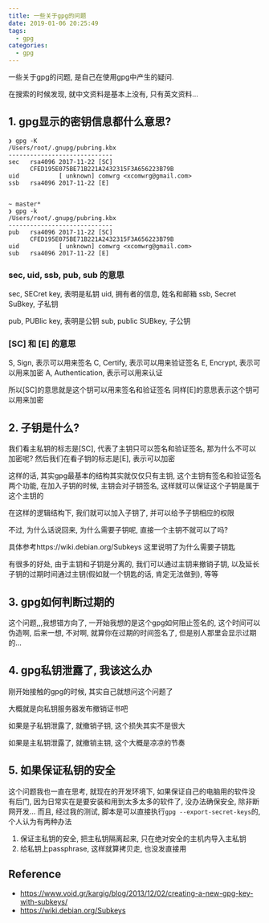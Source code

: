 ```yaml
---
title: 一些关于gpg的问题
date: 2019-01-06 20:25:49
tags:
  - gpg
categories:
  - gpg
---
```


一些关于gpg的问题, 是自己在使用gpg中产生的疑问.

在搜索的时候发现, 就中文资料是基本上没有, 只有英文资料...

<!-- more -->

## 1. gpg显示的密钥信息都什么意思?
```
❯ gpg -K
/Users/root/.gnupg/pubring.kbx
-----------------------------
sec   rsa4096 2017-11-22 [SC]
      CFED195E075BE71B221A2432315F3A656223B79B
uid           [ unknown] comwrg <xcomwrg@gmail.com>
ssb   rsa4096 2017-11-22 [E]


~ master*
❯ gpg -k
/Users/root/.gnupg/pubring.kbx
-----------------------------
pub   rsa4096 2017-11-22 [SC]
      CFED195E075BE71B221A2432315F3A656223B79B
uid           [ unknown] comwrg <xcomwrg@gmail.com>
sub   rsa4096 2017-11-22 [E]
```

### sec, uid, ssb, pub, sub 的意思
sec, SECret key, 表明是私钥
uid, 拥有者的信息, 姓名和邮箱
ssb, Secret SuBkey, 子私钥

pub, PUBlic key, 表明是公钥
sub, public SUBkey, 子公钥

### [SC] 和 [E] 的意思
S, Sign, 表示可以用来签名
C, Certify, 表示可以用来验证签名
E, Encrypt, 表示可以用来加密
A, Authentication, 表示可以用来认证

所以[SC]的意思就是这个钥可以用来签名和验证签名
同样[E]的意思表示这个钥可以用来加密

## 2. 子钥是什么?
我们看主私钥的标志是[SC], 代表了主钥只可以签名和验证签名, 那为什么不可以加密呢?
然后我们在看子钥的标志是[E], 表示可以加密

这样的话, 其实gpg最基本的结构其实就仅仅只有主钥, 这个主钥有签名和验证签名两个功能, 在加入子钥的时候, 主钥会对子钥签名, 这样就可以保证这个子钥是属于这个主钥的

在这样的逻辑结构下,  我们就可以加入子钥了, 并可以给予子钥相应的权限

不过, 为什么话说回来, 为什么需要子钥呢, 直接一个主钥不就可以了吗?

具体参考https://wiki.debian.org/Subkeys 这里说明了为什么需要子钥匙

有很多的好处, 由于主钥和子钥是分离的, 我们可以通过主钥来撤销子钥, 以及延长子钥的过期时间通过主钥(假如就一个钥匙的话, 肯定无法做到), 等等


## 3. gpg如何判断过期的
这个问题,,,我想错方向了, 一开始我想的是这个gpg如何阻止签名的, 这个时间可以伪造啊, 后来一想, 不对啊, 就算你在过期的时间签名了, 但是别人那里会显示过期的...

## 4. gpg私钥泄露了, 我该这么办
刚开始接触的gpg的时候, 其实自己就想问这个问题了

大概就是向私钥服务器发布撤销证书吧

如果是子私钥泄露了, 就撤销子钥, 这个损失其实不是很大

如果是主私钥泄露了, 就撤销主钥, 这个大概是凉凉的节奏

## 5. 如果保证私钥的安全
这个问题我也一直在思考, 就现在的开发环境下, 如果保证自己的电脑用的软件没有后门, 因为日常实在是要安装和用到太多太多的软件了, 没办法确保安全, 除非断网开发... 而且, 经过我的测试, 脚本是可以直接执行`gpg --export-secret-keys`的, 个人认为有两种办法

1. 保证主私钥的安全, 把主私钥隔离起来, 只在绝对安全的主机内导入主私钥
2. 给私钥上passphrase, 这样就算拷贝走, 也没发直接用

## Reference
* https://www.void.gr/kargig/blog/2013/12/02/creating-a-new-gpg-key-with-subkeys/
* https://wiki.debian.org/Subkeys
